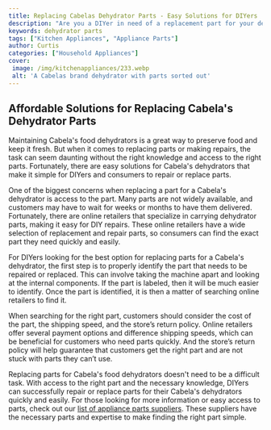 ```yaml
---
title: Replacing Cabelas Dehydrator Parts - Easy Solutions for DIYers
description: "Are you a DIYer in need of a replacement part for your dehydrator Get tips on how to find easy solutions so you can get back to dehydrating"
keywords: dehydrator parts
tags: ["Kitchen Appliances", "Appliance Parts"]
author: Curtis
categories: ["Household Appliances"]
cover: 
 image: /img/kitchenappliances/233.webp
 alt: 'A Cabelas brand dehydrator with parts sorted out'
---
```

## Affordable Solutions for Replacing Cabela's Dehydrator Parts

Maintaining Cabela's food dehydrators is a great way to preserve food and keep it fresh. But when it comes to replacing parts or making repairs, the task can seem daunting without the right knowledge and access to the right parts. Fortunately, there are easy solutions for Cabela's dehydrators that make it simple for DIYers and consumers to repair or replace parts.

One of the biggest concerns when replacing a part for a Cabela's dehydrator is access to the part. Many parts are not widely available, and customers may have to wait for weeks or months to have them delivered. Fortunately, there are online retailers that specialize in carrying dehydrator parts, making it easy for DIY repairs. These online retailers have a wide selection of replacement and repair parts, so consumers can find the exact part they need quickly and easily.

For DIYers looking for the best option for replacing parts for a Cabela's dehydrator, the first step is to properly identify the part that needs to be repaired or replaced. This can involve taking the machine apart and looking at the internal components. If the part is labeled, then it will be much easier to identify. Once the part is identified, it is then a matter of searching online retailers to find it.

When searching for the right part, customers should consider the cost of the part, the shipping speed, and the store’s return policy. Online retailers offer several payment options and difference shipping speeds, which can be beneficial for customers who need parts quickly. And the store’s return policy will help guarantee that customers get the right part and are not stuck with parts they can’t use.

Replacing parts for Cabela's food dehydrators doesn't need to be a difficult task. With access to the right part and the necessary knowledge, DIYers can successfully repair or replace parts for their Cabela's dehydrators quickly and easily. For those looking for more information or easy access to parts, check out our [list of appliance parts suppliers](./pages/appliance-parts-suppliers/). These suppliers have the necessary parts and expertise to make finding the right part simple.
